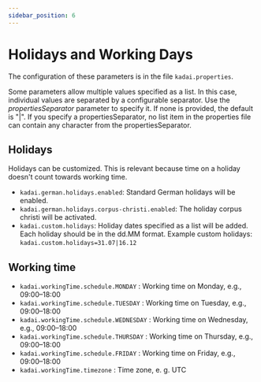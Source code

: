 ```yaml
---
sidebar_position: 6
---
```


# Holidays and Working Days
The configuration of these parameters is in the file ```kadai.properties```. 

Some parameters allow multiple values specified as a list. In this case, individual values are separated by a configurable separator. Use the *propertiesSeparator* parameter to specify it. If none is provided, the default is "|". If you specify a propertiesSeparator, no list item in the properties file can contain any character from the propertiesSeparator.

## Holidays

Holidays can be customized. This is relevant because time on a holiday doesn't count towards working time. 

- ``kadai.german.holidays.enabled``: Standard German holidays will be enabled.
- ``kadai.german.holidays.corpus-christi.enabled``: The holiday corpus christi will be activated.  
- ``kadai.custom.holidays``: Holiday dates specified as a list will be added. Each holiday should be in the dd.MM format.
        Example custom holidays: ```kadai.custom.holidays=31.07|16.12```
        

## Working time

- ``kadai.workingTime.schedule.MONDAY`` : Working time on Monday, e.g., 09:00–18:00
- ``kadai.workingTime.schedule.TUESDAY`` : Working time on Tuesday, e.g., 09:00–18:00
- ``kadai.workingTime.schedule.WEDNESDAY`` : Working time on Wednesday, e.g., 09:00–18:00
- ``kadai.workingTime.schedule.THURSDAY`` : Working time on Thursday, e.g., 09:00–18:00
- ``kadai.workingTime.schedule.FRIDAY`` : Working time on Friday, e.g., 09:00–18:00
- ``kadai.workingTime.timezone`` : Time zone, e. g. UTC
